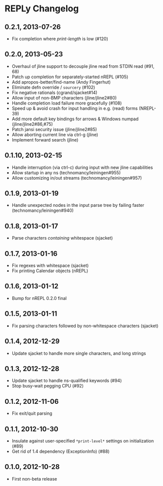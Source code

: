# REPLy Changelog

## 0.2.1, 2013-07-26
- Fix completion where *print-length* is low (#120)

## 0.2.0, 2013-05-23
- Overhaul of jline support to decouple jline read from STDIN read (#91, 68)
- Patch up completion for separately-started nREPL (#105)
- Add apropos-better/find-name (Andy Fingerhut)
- Eliminate defn override / `sourcery` (#102)
- Fix negative rationals (cgrand/sjacket#14)
- Allow input of non-BMP characters (jline/jline2#80)
- Handle completion load failure more gracefully (#108)
- Speed up & avoid crash for input handling in e.g. (read) forms (NREPL-39)
- Add more default key bindings for arrows & Windows numpad (jline/jline2#86,#75)
- Patch jansi security issue (jline/jline2#85)
- Allow aborting current line via ctrl-g (jline)
- Implement forward search (jline)

## 0.1.10, 2013-02-15
- Handle interruption (via ctrl-c) during input with new jline capabilities
- Allow startup in any ns (technomancy/leiningen#955)
- Allow customizing in/out streams (technomancy/leiningen#957)

## 0.1.9, 2013-01-19
- Handle unexpected nodes in the input parse tree by failing faster
  (technomancy/leiningen#940)

## 0.1.8, 2013-01-17
- Parse characters *containing* whitespace (sjacket)

## 0.1.7, 2013-01-16
- Fix regexes with whitespace (sjacket)
- Fix printing Calendar objects (nREPL)

## 0.1.6, 2013-01-12
- Bump for nREPL 0.2.0 final

## 0.1.5, 2013-01-11
- Fix parsing characters followed by non-whitespace characters (sjacket)

## 0.1.4, 2012-12-29
- Update sjacket to handle more single characters, and long strings

## 0.1.3, 2012-12-28
- Update sjacket to handle ns-qualified keywords (#94)
- Stop busy-wait pegging CPU (#92)

## 0.1.2, 2012-11-06
- Fix exit/quit parsing

## 0.1.1, 2012-10-30
- Insulate against user-specified `*print-level*` settings on initialization
  (#89)
- Get rid of 1.4 dependency (ExceptionInfo) (#88)

## 0.1.0, 2012-10-28
- First non-beta release
